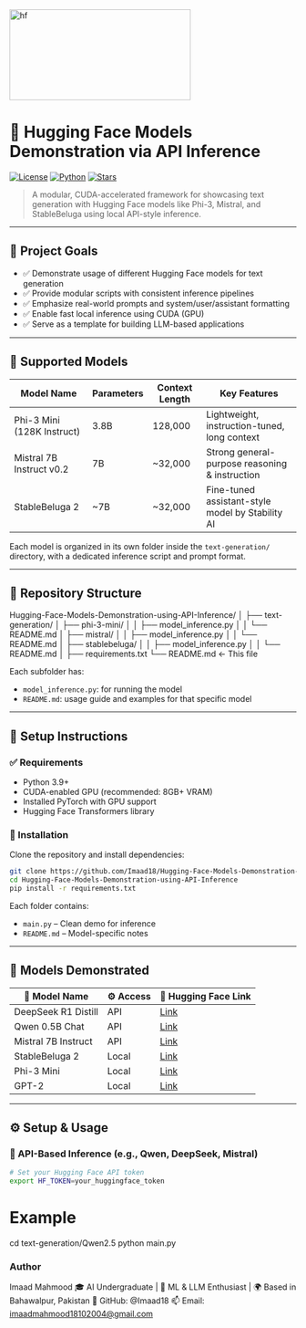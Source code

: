 <img width="318" height="159" alt="hf" src="https://github.com/user-attachments/assets/ab30522f-b925-442b-a4ce-3803d4c8ecab" />


# 🤗 Hugging Face Models Demonstration via API Inference

[![License](https://img.shields.io/github/license/Imaad18/Hugging-Face-Models-Demonstration-using-API-Inference)](./LICENSE)
[![Python](https://img.shields.io/badge/Python-3.10%2B-blue.svg)](https://www.python.org/)
[![Stars](https://img.shields.io/github/stars/Imaad18/Hugging-Face-Models-Demonstration-using-API-Inference?style=social)](https://github.com/Imaad18/Hugging-Face-Models-Demonstration-using-API-Inference/stargazers)


> A modular, CUDA-accelerated framework for showcasing text generation with Hugging Face models like Phi-3, Mistral, and StableBeluga using local API-style inference.

---

## 📌 Project Goals

- ✅ Demonstrate usage of different Hugging Face models for text generation  
- ✅ Provide modular scripts with consistent inference pipelines  
- ✅ Emphasize real-world prompts and system/user/assistant formatting  
- ✅ Enable fast local inference using CUDA (GPU)  
- ✅ Serve as a template for building LLM-based applications  

---

## 🧠 Supported Models

| Model Name                   | Parameters | Context Length | Key Features                                     |
|-----------------------------|------------|----------------|--------------------------------------------------|
| Phi-3 Mini (128K Instruct)  | 3.8B       | 128,000        | Lightweight, instruction-tuned, long context     |
| Mistral 7B Instruct v0.2    | 7B         | ~32,000        | Strong general-purpose reasoning & instruction   |
| StableBeluga 2              | ~7B        | ~32,000        | Fine-tuned assistant-style model by Stability AI |

Each model is organized in its own folder inside the `text-generation/` directory, with a dedicated inference script and prompt format.

---

## 📁 Repository Structure

Hugging-Face-Models-Demonstration-using-API-Inference/
│
├── text-generation/
│ ├── phi-3-mini/
│ │ ├── model_inference.py
│ │ └── README.md
│ ├── mistral/
│ │ ├── model_inference.py
│ │ └── README.md
│ ├── stablebeluga/
│ │ ├── model_inference.py
│ │ └── README.md
│
├── requirements.txt
└── README.md ← This file


Each subfolder has:
- `model_inference.py`: for running the model
- `README.md`: usage guide and examples for that specific model

---

## 🔧 Setup Instructions

### ✅ Requirements

- Python 3.9+
- CUDA-enabled GPU (recommended: 8GB+ VRAM)
- Installed PyTorch with GPU support
- Hugging Face Transformers library

### 🔌 Installation

Clone the repository and install dependencies:
```bash
git clone https://github.com/Imaad18/Hugging-Face-Models-Demonstration-using-API-Inference.git
cd Hugging-Face-Models-Demonstration-using-API-Inference
pip install -r requirements.txt
```



Each folder contains:

- `main.py` – Clean demo for inference
- `README.md` – Model-specific notes

---

## 🚀 Models Demonstrated

| 🧠 Model Name | ⚙️ Access | 🔗 Hugging Face Link |
|--------------|-----------|----------------------|
| DeepSeek R1 Distill | API | [Link](https://huggingface.co/deepseek-ai/DeepSeek-R1-Distill-Llama-8B) |
| Qwen 0.5B Chat | API | [Link](https://huggingface.co/Qwen/Qwen1.5-0.5B-Chat) |
| Mistral 7B Instruct | API | [Link](https://huggingface.co/mistralai/Mistral-7B-Instruct-v0.2) |
| StableBeluga 2 | Local | [Link](https://huggingface.co/stabilityai/StableBeluga2) |
| Phi-3 Mini | Local | [Link](https://huggingface.co/microsoft/Phi-3-mini-128k-instruct) |
| GPT-2 | Local | [Link](https://huggingface.co/gpt2) |

---

## ⚙️ Setup & Usage

### 🧪 API-Based Inference (e.g., Qwen, DeepSeek, Mistral)

```bash
# Set your Hugging Face API token
export HF_TOKEN=your_huggingface_token
```

# Example
cd text-generation/Qwen2.5
python main.py


### Author
Imaad Mahmood
🎓 AI Undergraduate | 🧠 ML & LLM Enthusiast | 🌍 Based in Bahawalpur, Pakistan
🔗 GitHub: @Imaad18
📫 Email: imaadmahmood18102004@gmail.com
